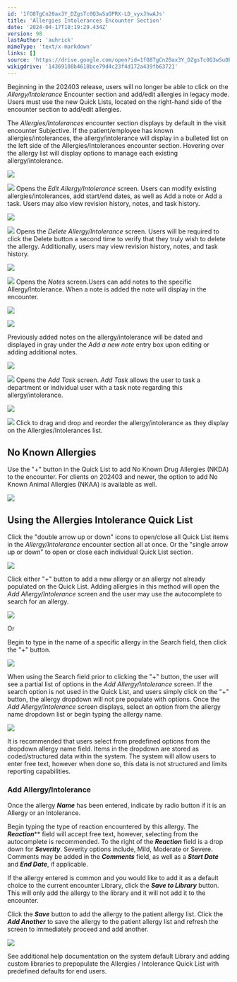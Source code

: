 ```yaml
---
id: '1fO8TgCn20ax3Y_DZgsTc0Q3wSuOPRX-LD_vyxJhwAJs'
title: 'Allergies Intolerances Encounter Section'
date: '2024-04-17T18:19:29.434Z'
version: 98
lastAuthor: 'auhrick'
mimeType: 'text/x-markdown'
links: []
source: 'https://drive.google.com/open?id=1fO8TgCn20ax3Y_DZgsTc0Q3wSuOPRX-LD_vyxJhwAJs'
wikigdrive: '14369108b4618bce79d4c23f4d172a439fb63721'
---
```

Beginning in the 202403 release, users will no longer be able to click on the *Allergy/Intolerance* Encounter section and add/edit allergies in legacy mode. Users must use the new Quick Lists, located on the right-hand side of the encounter section to add/edit allergies.

The *Allergies/Intolerances* encounter section displays by default in the visit encounter Subjective. If the patient/employee has known allergies/intolerances, the allergy/intolerance will display in a bulleted list on the left side of the Allergies/Intolerances encounter section. Hovering over the allergy list will display options to manage each existing allergy/intolerance.

![](../allergies-intolerances-encounter-section.assets/17e10896705c37524d6d22fe714da95d.png)

![](../allergies-intolerances-encounter-section.assets/1f5526a0699824cec1437d9277aecb72.png)
  Opens the *Edit Allergy/Intolerance* screen. Users can modify existing allergies/intolerances, add start/end dates, as well as Add a note or Add a task. Users may also view revision history, notes, and task history.

![](../allergies-intolerances-encounter-section.assets/0e7edb8270cfc8a0a5bc0f5131d17a4f.png)

![](../allergies-intolerances-encounter-section.assets/81be7fb05b33662fef9166b9af63cb3d.png)
 Opens the *Delete Allergy/Intolerance* screen. Users will be required to click the Delete button a second time to verify that they truly wish to delete the allergy. Additionally, users may view revision history, notes, and task history.

![](../allergies-intolerances-encounter-section.assets/b763ca48ac827520c9fe0282e853a8df.png)

![](../allergies-intolerances-encounter-section.assets/af31bccb4a420382b71295d5f3a052f2.png)
   Opens the *Notes* screen.Users can add notes to the specific Allergy/Intolerance. When a note is added the note will display in the encounter.

![](../allergies-intolerances-encounter-section.assets/d2f527585113b3eb4d3e9e59e0b14e3b.png)

![](../allergies-intolerances-encounter-section.assets/3683d3acb93ac846364c45d3455aa005.png)

Previously added notes on the allergy/intolerance will be dated and displayed in gray under the *Add a new note* entry box upon editing or adding additional notes.

![](../allergies-intolerances-encounter-section.assets/ef7fa74b40b6b9f4a17a6ea627ce9594.png)

![](../allergies-intolerances-encounter-section.assets/782d8f964ad0afc9fd098fc353d36096.png)
  Opens the *Add Task* screen. *Add Task* allows the user to task a department or individual user with a task note regarding this allergy/intolerance.

![](../allergies-intolerances-encounter-section.assets/d7117bbc0708894acb083b0969ed9838.png)

![](../allergies-intolerances-encounter-section.assets/ef96d008cdb993e4655145ba38cc4ce6.png)
   Click to drag and drop and reorder the allergy/intolerance as they display on the Allergies/Intolerances list.

## No Known Allergies

Use the "+" button in the Quick List to add No Known Drug Allergies (NKDA) to the encounter. For clients on 202403 and newer, the option to add No Known Animal Allergies (NKAA) is available as well.

![](../allergies-intolerances-encounter-section.assets/4e5a0e7727d2db34d6edef53141b4677.png)

## Using the Allergies Intolerance Quick List

Click the "double arrow up or down" icons to open/close all Quick List items in the *Allergy/Intolerance* encounter section all at once. Or the "single arrow up or down" to open or close each individual Quick List section.

![](../allergies-intolerances-encounter-section.assets/ba48f214d11eb0f17209d87da03c62cd.png)

Click either "+" button to add a new allergy or an allergy not already populated on the Quick List. Adding allergies in this method will open the *Add Allergy/Intolerance* screen and the user may use the autocomplete to search for an allergy.

![](../allergies-intolerances-encounter-section.assets/8a25cca747dfebe76aa09e1bf61220e2.png)

Or

Begin to type in the name of a specific allergy in the Search field, then click the "+" button.

![](../allergies-intolerances-encounter-section.assets/11c7bf0b1e54bc7b02c61a866bfc59fe.png)

When using the Search field prior to clicking the "+" button, the user will see a partial list of options in the *Add Allergy/Intolerance* screen. If the search option is not used in the Quick List, and users simply click on the "+" button, the allergy dropdown will not pre populate with options. Once the *Add Allergy/Intolerance* screen displays, select an option from the allergy name dropdown list or begin typing the allergy name.

![](../allergies-intolerances-encounter-section.assets/37d44ce4733d6f96bca39cc5b483b473.png)

It is recommended that users select from predefined options from the dropdown allergy name field. Items in the dropdown are stored as coded/structured data within the system. The system will allow users to enter free text, however when done so, this data is not structured and limits reporting capabilities.

### Add Allergy/Intolerance

Once the allergy **_Name_** has been entered, indicate by radio button if it is an Allergy or an Intolerance.

Begin typing the type of reaction encountered by this allergy. The **_Reaction_**** field will accept free text, however, selecting from the autocomplete is recommended.  To the right of the **_Reaction_** field is a drop down for **_Severity_**. Severity options include, Mild, Moderate or Severe. Comments may be added in the **_Comments_** field, as well as a **_Start Date_** and **_End Date_**, if applicable.

If the allergy entered is common and you would like to add it as a default choice to the current encounter Library, click the **_Save to Library_** button. This will only add the allergy to the library and it will not add it to the encounter.

Click the **_Save_** button to add the allergy to the patient allergy list. Click the **_Add Another_** to save the allergy to the patient allergy list and refresh the screen to immediately proceed and add another.

![](../allergies-intolerances-encounter-section.assets/cb38c2589780610f13f4ba09a73ea1bf.png)

See additional help documentation on the system default Library and adding custom libraries to prepopulate the Allergies / Intolerance Quick List with predefined defaults for end users.
